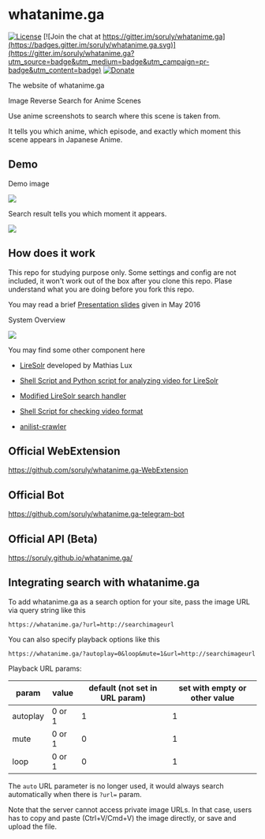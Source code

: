 # whatanime.ga

[![License](https://img.shields.io/github/license/soruly/whatanime.ga.svg?maxAge=2592000)](https://github.com/soruly/whatanime.ga/blob/master/LICENSE)
[![Join the chat at https://gitter.im/soruly/whatanime.ga](https://badges.gitter.im/soruly/whatanime.ga.svg)](https://gitter.im/soruly/whatanime.ga?utm_source=badge&utm_medium=badge&utm_campaign=pr-badge&utm_content=badge)
[![Donate](https://img.shields.io/badge/donate-patreon-orange.svg)](https://www.patreon.com/soruly)

The website of whatanime.ga

Image Reverse Search for Anime Scenes

Use anime screenshots to search where this scene is taken from.

It tells you which anime, which episode, and exactly which moment this scene appears in Japanese Anime.

## Demo

Demo image

![](https://images.plurk.com/2FKxneXP64qiKwjlUA7sKj.jpg)

Search result tells you which moment it appears.

![](https://addons.cdn.mozilla.net/user-media/previews/full/175/175674.png)

## How does it work

This repo for studying purpose only. Some settings and config are not included, it won't work out of the box after you clone this repo. Plase understand what you are doing before you fork this repo.

You may read a brief [Presentation slides](https://go-talks.appspot.com/github.com/soruly/slides/whatanime.ga.slide) given in May 2016

System Overview

![](https://pbs.twimg.com/media/CstZmrxUIAAi8La.jpg)

You may find some other component here

- [LireSolr](https://bitbucket.org/dermotte/liresolr) developed by Mathias Lux

- [Shell Script and Python script for analyzing video for LireSolr](https://gist.github.com/soruly/032613e350cdbbe7b0dbe4a7f60bbefd)

- [Modified LireSolr search handler](https://gist.github.com/soruly/6d162ac7cc807e3ceb98)

- [Shell Script for checking video format](https://gist.github.com/soruly/1f8ec6f0a8772dfb59e49389bdde991f)

- [anilist-crawler](https://github.com/soruly/anilist-crawler)

## Official WebExtension
https://github.com/soruly/whatanime.ga-WebExtension

## Official Bot
https://github.com/soruly/whatanime.ga-telegram-bot

## Official API (Beta)
https://soruly.github.io/whatanime.ga/

## Integrating search with whatanime.ga
To add whatanime.ga as a search option for your site, pass the image URL via query string like this
```
https://whatanime.ga/?url=http://searchimageurl
```

You can also specify playback options like this
```
https://whatanime.ga/?autoplay=0&loop&mute=1&url=http://searchimageurl
```

Playback URL params:

| param    | value  | default (not set in URL param) | set with empty or other value |
|----------|--------|---|---|
| autoplay | 0 or 1 | 1 | 1 |
| mute     | 0 or 1 | 0 | 1 |
| loop     | 0 or 1 | 0 | 1 |

The `auto` URL parameter is no longer used, it would always search automatically when there is `?url=` param.

Note that the server cannot access private image URLs.
In that case, users has to copy and paste (Ctrl+V/Cmd+V) the image directly, or save and upload the file.
